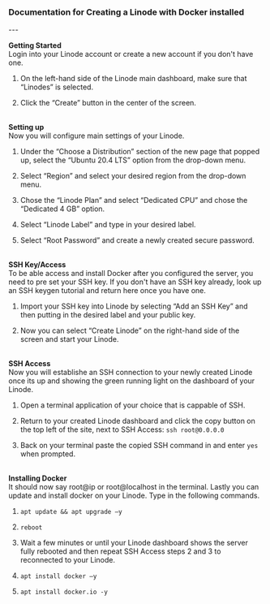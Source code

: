 <h3>Documentation for Creating a Linode with Docker installed</h3>
---

**Getting Started** <br>
Login into your Linode account or create a new account if you don't have one.

1. On the left-hand side of the Linode main dashboard, make sure that “Linodes” is selected. 

2. Click the “Create” button in the center of the screen. 

<br> **Setting up** <br>
Now you will configure main settings of your Linode.

1. Under the “Choose a Distribution” section of the new page that popped up, select the “Ubuntu 20.4 LTS” option from the drop-down menu. 



2. Select “Region” and select your desired region from the drop-down menu.  

3. Chose the “Linode Plan” and select “Dedicated CPU” and chose the “Dedicated 4 GB” option.  

4. Select “Linode Label” and type in your desired label. 

5. Select “Root Password” and create a newly created secure password.

<br> **SSH Key/Access** <br>
To be able access and install Docker after you configured the server, you need to pre set your SSH key. If you don't have an SSH key already, look up an SSH keygen tutorial and return here once you have one.

1. Import your SSH key into Linode by selecting “Add an SSH Key” and then putting in the desired label and your public key. 

2. Now you can select “Create Linode” on the right-hand side of the screen and start your Linode. 

<br> **SSH Access** <br>
Now you will establishe an SSH connection to your newly created Linode once its up and showing the green running light on the dashboard of your Linode.

1. Open a terminal application of your choice that is cappable of SSH.

2. Return to your created Linode dashboard and click the copy button on the top left of the site, next to SSH Access: `ssh root@0.0.0.0`

3. Back on your terminal paste the copied SSH command in and enter `yes` when prompted.

<br> **Installing Docker** <br>
It should now say root@ip or root@localhost in the terminal. Lastly you can update and install docker on your Linode. Type in the following commands.

1. `apt update && apt upgrade –y`

2. `reboot`

3. Wait a few minutes or until your Linode dashboard shows the server fully rebooted and then repeat SSH Access steps 2 and 3 to reconnected to your Linode.

4. `apt install docker –y` 

5. `apt install docker.io -y` 

 
